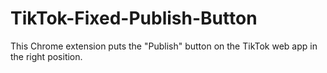 # TikTok-Fixed-Publish-Button
This Chrome extension puts the "Publish" button on the TikTok web app in the right position.
